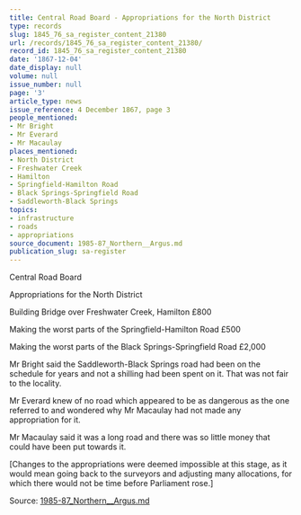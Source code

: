 ```yaml
---
title: Central Road Board - Appropriations for the North District
type: records
slug: 1845_76_sa_register_content_21380
url: /records/1845_76_sa_register_content_21380/
record_id: 1845_76_sa_register_content_21380
date: '1867-12-04'
date_display: null
volume: null
issue_number: null
page: '3'
article_type: news
issue_reference: 4 December 1867, page 3
people_mentioned:
- Mr Bright
- Mr Everard
- Mr Macaulay
places_mentioned:
- North District
- Freshwater Creek
- Hamilton
- Springfield-Hamilton Road
- Black Springs-Springfield Road
- Saddleworth-Black Springs
topics:
- infrastructure
- roads
- appropriations
source_document: 1985-87_Northern__Argus.md
publication_slug: sa-register
---
```


Central Road Board

Appropriations for the North District

Building Bridge over Freshwater Creek, Hamilton	£800

Making the worst parts of the Springfield-Hamilton Road	£500

Making the worst parts of the Black Springs-Springfield Road	£2,000

Mr Bright said the Saddleworth-Black Springs road had been on the schedule for years and not a shilling had been spent on it.  That was not fair to the locality.

Mr Everard knew of no road which appeared to be as dangerous as the one referred to and wondered why Mr Macaulay had not made any appropriation for it.

Mr Macaulay said it was a long road and there was so little money that could have been put towards it.

[Changes to the appropriations were deemed impossible at this stage, as it would mean going back to the surveyors and adjusting many allocations, for which there would not be time before Parliament rose.]

Source: [1985-87_Northern__Argus.md](/downloads/markdown/1985-87_Northern__Argus.md)
